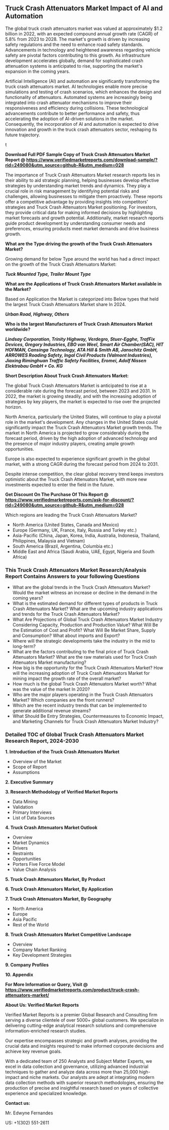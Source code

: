 <h2>Truck Crash Attenuators Market Impact of AI and Automation</h2><p>The global truck crash attenuators market was valued at approximately $1.2 billion in 2022, with an expected compound annual growth rate (CAGR) of 5.8% from 2023 to 2028. The market's growth is driven by increasing safety regulations and the need to enhance road safety standards. Advancements in technology and heightened awareness regarding vehicle safety are pivotal factors contributing to this growth. As infrastructure development accelerates globally, demand for sophisticated crash attenuation systems is anticipated to rise, supporting the market's expansion in the coming years.</p><p>Artificial Intelligence (AI) and automation are significantly transforming the truck crash attenuators market. AI technologies enable more precise simulations and testing of crash scenarios, which enhances the design and functionality of attenuators. Automated systems are increasingly being integrated into crash attenuator mechanisms to improve their responsiveness and efficiency during collisions. These technological advancements contribute to better performance and safety, thus accelerating the adoption of AI-driven solutions in the market. Consequently, the incorporation of AI and automation is expected to drive innovation and growth in the truck crash attenuators sector, reshaping its future trajectory.</p>t</p><p id="" class=""><strong>Download Full PDF Sample Copy of Truck Crash Attenuators Market Report @ <a href="https://www.verifiedmarketreports.com/download-sample/?rid=249080&utm_source=github-R&utm_medium=028" target="_blank">https://www.verifiedmarketreports.com/download-sample/?rid=249080&utm_source=github-R&utm_medium=028</a></strong></p><p>The importance of&nbsp;Truck Crash Attenuators Market research reports lies in their ability to aid strategic planning, helping businesses develop effective strategies by understanding market trends and dynamics. They play a crucial role in risk management by identifying potential risks and challenges, allowing businesses to mitigate them proactively. These reports offer a competitive advantage by providing insights into competitors' strategies and Truck Crash Attenuators Market positioning. For investors, they provide critical data for making informed decisions by highlighting market forecasts and growth potential. Additionally, market research reports guide product development by understanding consumer needs and preferences, ensuring products meet market demands and drive business growth.</p><p><strong>What are the&nbsp;Type driving the growth of the Truck Crash Attenuators Market?</strong></p><p id="" class="">Growing demand for below Type around the world has had a direct impact on the growth of the Truck Crash Attenuators Market:</p><em><strong>Tuck Mounted Type, Trailer Mount Type</strong></em></p><strong>What are the&nbsp;Applications&nbsp;of Truck Crash Attenuators Market available in the Market?</strong></p><p id="" class="">Based on Application the Market is categorized into Below types that held the largest Truck Crash Attenuators Market share In 2024.</p><em><strong>Urban Road, Highway, Others</strong></em></p><strong>Who is the largest Manufacturers of Truck Crash Attenuators Market worldwide?</strong></p><p><em><strong>Lindsay Corporation, Trinity Highway, Verdegro, Stuer-Egghe, TrafFix Devices, Gregory Industries, EBO van Weel, Smart Air Chamber(SAC), HIT HOFMAN, Cansinga Technology, ATA Hill & Smith AB, Janschitz GmbH, ARROWES Roading Safety, Ingal Civil Products (Valmont Industries), Jiaxing Riminghuan Traffic Safety Facilities, Eromei, Adolf Nissen Elektrobau GmbH + Co. KG</strong></em></p><p id="" class=""><strong>Short Description About Truck Crash Attenuators Market:</strong></p><p>The global Truck Crash Attenuators Market is anticipated to rise at a considerable rate during the forecast period, between 2023 and 2031. In 2022, the market is growing steadily, and with the increasing adoption of strategies by key players, the market is expected to rise over the projected horizon.</p><p>North America, particularly the United States, will continue to play a pivotal role in the market's development. Any changes in the United States could significantly impact the Truck Crash Attenuators Market growth trends. The market in North America is projected to grow considerably during the forecast period, driven by the high adoption of advanced technology and the presence of major industry players, creating ample growth opportunities.</p><p>Europe is also expected to experience significant growth in the global market, with a strong CAGR during the forecast period from 2024 to 2031.</p><p>Despite intense competition, the clear global recovery trend keeps investors optimistic about the Truck Crash Attenuators Market, with more new investments expected to enter the field in the future.</p><p id="" class=""><strong>Get Discount On The Purchase Of This Report @ <a href="https://www.verifiedmarketreports.com/ask-for-discount/?rid=249080&utm_source=github-R&utm_medium=028" target="_blank">https://www.verifiedmarketreports.com/ask-for-discount/?rid=249080&utm_source=github-R&utm_medium=028</a></strong></p>Which regions are leading the Truck Crash Attenuators Market?</p><ul><li>North America (United States, Canada and Mexico)</li><li>Europe (Germany, UK, France, Italy, Russia and Turkey etc.)</li><li>Asia-Pacific (China, Japan, Korea, India, Australia, Indonesia, Thailand, Philippines, Malaysia and Vietnam)</li><li>South America (Brazil, Argentina, Columbia etc.)</li><li>Middle East and Africa (Saudi Arabia, UAE, Egypt, Nigeria and South Africa)</li></ul><h3 id="" class="">This Truck Crash Attenuators Market Research/Analysis Report Contains Answers to your following Questions</h3><ul><li>What are the global trends in the Truck Crash Attenuators Market? Would the market witness an increase or decline in the demand in the coming years?</li><li>What is the estimated demand for different types of products in Truck Crash Attenuators Market? What are the upcoming industry applications and trends for the Truck Crash Attenuators Market?</li><li>What Are Projections of Global Truck Crash Attenuators Market Industry Considering Capacity, Production and Production Value? What Will Be the Estimation of Cost and Profit? What Will Be Market Share, Supply and Consumption? What about imports and Export?</li><li>Where will the strategic developments take the industry in the mid to long-term?</li><li>What are the factors contributing to the final price of Truck Crash Attenuators Market? What are the raw materials used for Truck Crash Attenuators Market manufacturing?</li><li>How big is the opportunity for the Truck Crash Attenuators Market? How will the increasing adoption of Truck Crash Attenuators Market for mining impact the growth rate of the overall market?</li><li>How much is the global Truck Crash Attenuators Market worth? What was the value of the market In 2020?</li><li>Who are the major players operating in the Truck Crash Attenuators Market? Which companies are the front runners?</li><li>Which are the recent industry trends that can be implemented to generate additional revenue streams?</li><li>What Should Be Entry Strategies, Countermeasures to Economic Impact, and Marketing Channels for Truck Crash Attenuators Market Industry?</li></ul><h3 id="" class="">Detailed TOC of Global Truck Crash Attenuators Market Research Report, 2024-2030</h3><p id="" class=""><strong>1. Introduction of the Truck Crash Attenuators Market</strong></p><ul><li>Overview of the Market</li><li>Scope of Report</li><li>Assumptions</li></ul><p id="" class=""><strong>2. Executive Summary</strong></p><p id="" class=""><strong>3. Research Methodology of Verified Market Reports</strong></p><ul><li>Data Mining</li><li>Validation</li><li>Primary Interviews</li><li>List of Data Sources</li></ul><p id="" class=""><strong>4. Truck Crash Attenuators Market Outlook</strong></p><ul><li>Overview</li><li>Market Dynamics</li><li>Drivers</li><li>Restraints</li><li>Opportunities</li><li>Porters Five Force Model</li><li>Value Chain Analysis</li></ul><p id="" class=""><strong>5. Truck Crash Attenuators Market, By Product</strong></p><p id="" class=""><strong>6. Truck Crash Attenuators Market, By Application</strong></p><p id="" class=""><strong>7. Truck Crash Attenuators Market, By Geography</strong></p><ul><li>North America</li><li>Europe</li><li>Asia Pacific</li><li>Rest of the World</li></ul><p id="" class=""><strong>8. Truck Crash Attenuators Market Competitive Landscape</strong></p><ul><li>Overview</li><li>Company Market Ranking</li><li>Key Development Strategies</li></ul><p id="" class=""><strong>9. Company Profiles</strong></p><p id="" class=""><strong>10. Appendix</strong></p><p id="" class=""><strong>For More Information or Query, Visit @ <a href="https://www.verifiedmarketreports.com/product/truck-crash-attenuators-market/" target="_blank">https://www.verifiedmarketreports.com/product/truck-crash-attenuators-market/</a></strong></p><p id="" class=""><strong>About Us: Verified Market Reports</strong></p><p id="" class="">Verified Market Reports is a premier Global Research and Consulting firm serving a diverse clientele of over 5000+ global customers. We specialize in delivering cutting-edge analytical research solutions and comprehensive information-enriched research studies.</p><p id="" class="">Our expertise encompasses strategic and growth analyses, providing the crucial data and insights required to make informed corporate decisions and achieve key revenue goals.</p><p id="" class="">With a dedicated team of 250 Analysts and Subject Matter Experts, we excel in data collection and governance, utilizing advanced industrial techniques to gather and analyze data across more than 25,000 high-impact and niche markets. Our analysts are adept at integrating modern data collection methods with superior research methodologies, ensuring the production of precise and insightful research based on years of collective experience and specialized knowledge.</p><p id="" class=""><strong>Contact us:</strong></p><p id="" class="">Mr. Edwyne Fernandes</p><p id="" class="">US: +1(302) 551-2611</p>